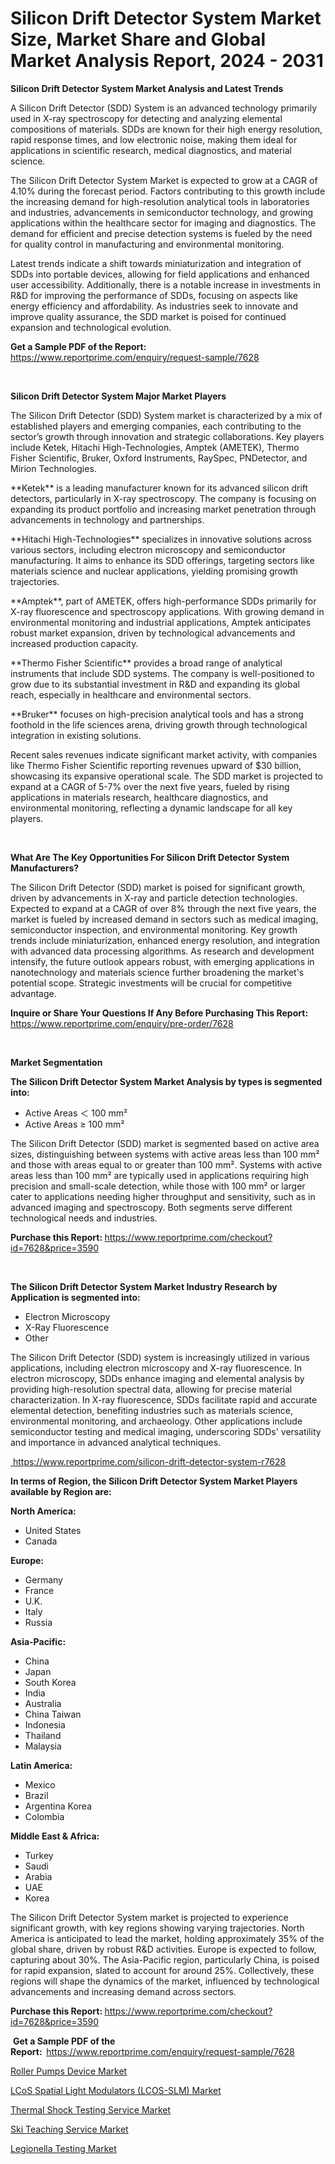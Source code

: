 <p><h1>Silicon Drift Detector System Market Size, Market Share and Global Market Analysis Report, 2024 - 2031</h1></p><p><strong>Silicon Drift Detector System Market Analysis and Latest Trends</strong></p>
<p><p>A Silicon Drift Detector (SDD) System is an advanced technology primarily used in X-ray spectroscopy for detecting and analyzing elemental compositions of materials. SDDs are known for their high energy resolution, rapid response times, and low electronic noise, making them ideal for applications in scientific research, medical diagnostics, and material science.</p><p>The Silicon Drift Detector System Market is expected to grow at a CAGR of 4.10% during the forecast period. Factors contributing to this growth include the increasing demand for high-resolution analytical tools in laboratories and industries, advancements in semiconductor technology, and growing applications within the healthcare sector for imaging and diagnostics. The demand for efficient and precise detection systems is fueled by the need for quality control in manufacturing and environmental monitoring.</p><p>Latest trends indicate a shift towards miniaturization and integration of SDDs into portable devices, allowing for field applications and enhanced user accessibility. Additionally, there is a notable increase in investments in R&D for improving the performance of SDDs, focusing on aspects like energy efficiency and affordability. As industries seek to innovate and improve quality assurance, the SDD market is poised for continued expansion and technological evolution.</p></p>
<p><strong>Get a Sample PDF of the Report:&nbsp;</strong> <a href="https://www.reportprime.com/enquiry/request-sample/7628?utm_campaign=3&utm_medium=2&utm_source=Github&utm_content=ia&utm_term=28112024&utm_id=silicon-drift-detector-system">https://www.reportprime.com/enquiry/request-sample/7628</a></p>
<p>&nbsp;</p>
<p><strong>Silicon Drift Detector System Major Market Players</strong></p>
<p><p>The Silicon Drift Detector (SDD) System market is characterized by a mix of established players and emerging companies, each contributing to the sector’s growth through innovation and strategic collaborations. Key players include Ketek, Hitachi High-Technologies, Amptek (AMETEK), Thermo Fisher Scientific, Bruker, Oxford Instruments, RaySpec, PNDetector, and Mirion Technologies.</p><p>**Ketek** is a leading manufacturer known for its advanced silicon drift detectors, particularly in X-ray spectroscopy. The company is focusing on expanding its product portfolio and increasing market penetration through advancements in technology and partnerships.</p><p>**Hitachi High-Technologies** specializes in innovative solutions across various sectors, including electron microscopy and semiconductor manufacturing. It aims to enhance its SDD offerings, targeting sectors like materials science and nuclear applications, yielding promising growth trajectories.</p><p>**Amptek**, part of AMETEK, offers high-performance SDDs primarily for X-ray fluorescence and spectroscopy applications. With growing demand in environmental monitoring and industrial applications, Amptek anticipates robust market expansion, driven by technological advancements and increased production capacity.</p><p>**Thermo Fisher Scientific** provides a broad range of analytical instruments that include SDD systems. The company is well-positioned to grow due to its substantial investment in R&D and expanding its global reach, especially in healthcare and environmental sectors.</p><p>**Bruker** focuses on high-precision analytical tools and has a strong foothold in the life sciences arena, driving growth through technological integration in existing solutions.</p><p>Recent sales revenues indicate significant market activity, with companies like Thermo Fisher Scientific reporting revenues upward of $30 billion, showcasing its expansive operational scale. The SDD market is projected to expand at a CAGR of 5-7% over the next five years, fueled by rising applications in materials research, healthcare diagnostics, and environmental monitoring, reflecting a dynamic landscape for all key players.</p></p>
<p>&nbsp;</p>
<p><strong>What Are The Key Opportunities For Silicon Drift Detector System Manufacturers?</strong></p>
<p><p>The Silicon Drift Detector (SDD) market is poised for significant growth, driven by advancements in X-ray and particle detection technologies. Expected to expand at a CAGR of over 8% through the next five years, the market is fueled by increased demand in sectors such as medical imaging, semiconductor inspection, and environmental monitoring. Key growth trends include miniaturization, enhanced energy resolution, and integration with advanced data processing algorithms. As research and development intensify, the future outlook appears robust, with emerging applications in nanotechnology and materials science further broadening the market's potential scope. Strategic investments will be crucial for competitive advantage.</p></p>
<p><strong>Inquire or Share Your Questions If Any Before Purchasing This Report:</strong> <a href="https://www.reportprime.com/enquiry/pre-order/7628?utm_campaign=3&utm_medium=2&utm_source=Github&utm_content=ia&utm_term=28112024&utm_id=silicon-drift-detector-system">https://www.reportprime.com/enquiry/pre-order/7628</a></p>
<p>&nbsp;</p>
<p><strong>Market Segmentation</strong></p>
<p><strong>The Silicon Drift Detector System Market Analysis by types is segmented into:</strong></p>
<p><ul><li>Active Areas ＜ 100 mm²</li><li>Active Areas ≥ 100 mm²</li></ul></p>
<p><p>The Silicon Drift Detector (SDD) market is segmented based on active area sizes, distinguishing between systems with active areas less than 100 mm² and those with areas equal to or greater than 100 mm². Systems with active areas less than 100 mm² are typically used in applications requiring high precision and small-scale detection, while those with 100 mm² or larger cater to applications needing higher throughput and sensitivity, such as in advanced imaging and spectroscopy. Both segments serve different technological needs and industries.</p></p>
<p><strong>Purchase this Report:&nbsp;</strong><a href="https://www.reportprime.com/checkout?id=7628&price=3590&utm_campaign=3&utm_medium=2&utm_source=Github&utm_content=ia&utm_term=28112024&utm_id=silicon-drift-detector-system">https://www.reportprime.com/checkout?id=7628&price=3590</a></p>
<p>&nbsp;</p>
<p><strong>The Silicon Drift Detector System Market Industry Research by Application is segmented into:</strong></p>
<p><ul><li>Electron Microscopy</li><li>X-Ray Fluorescence</li><li>Other</li></ul></p>
<p><p>The Silicon Drift Detector (SDD) system is increasingly utilized in various applications, including electron microscopy and X-ray fluorescence. In electron microscopy, SDDs enhance imaging and elemental analysis by providing high-resolution spectral data, allowing for precise material characterization. In X-ray fluorescence, SDDs facilitate rapid and accurate elemental detection, benefiting industries such as materials science, environmental monitoring, and archaeology. Other applications include semiconductor testing and medical imaging, underscoring SDDs' versatility and importance in advanced analytical techniques.</p></p>
<p><a href="https://www.reportprime.com/silicon-drift-detector-system-r7628?utm_campaign=3&utm_medium=2&utm_source=Github&utm_content=ia&utm_term=28112024&utm_id=silicon-drift-detector-system">&nbsp;https://www.reportprime.com/silicon-drift-detector-system-r7628</a></p>
<p><strong>In terms of Region, the Silicon Drift Detector System Market Players available by Region are:</strong></p>
<p>
    <p> <strong> North America: </strong>
        <ul>
            <li>United States</li>
            <li>Canada</li>
        </ul>
        </p> 
    <p> <strong> Europe: </strong>
        <ul>
            <li>Germany</li>
            <li>France</li>
            <li>U.K.</li>
            <li>Italy</li>
            <li>Russia</li>
        </ul>
        </p> 
    <p> <strong> Asia-Pacific: </strong>
        <ul>
            <li>China</li>
            <li>Japan</li>
            <li>South Korea</li>
            <li>India</li>
            <li>Australia</li>
            <li>China Taiwan</li>
            <li>Indonesia</li>
            <li>Thailand</li>
            <li>Malaysia</li>
        </ul>
        </p> 
    <p> <strong> Latin America: </strong>
        <ul>
            <li>Mexico</li>
            <li>Brazil</li>
            <li>Argentina Korea</li>
            <li>Colombia</li>
        </ul>
        </p> 
    <p> <strong> Middle East & Africa: </strong>
        <ul>
            <li>Turkey</li>
            <li>Saudi</li>
            <li>Arabia</li>
            <li>UAE</li>
            <li>Korea</li>
        </ul>
    </p>
    </p>
<p><p>The Silicon Drift Detector System market is projected to experience significant growth, with key regions showing varying trajectories. North America is anticipated to lead the market, holding approximately 35% of the global share, driven by robust R&D activities. Europe is expected to follow, capturing about 30%. The Asia-Pacific region, particularly China, is poised for rapid expansion, slated to account for around 25%. Collectively, these regions will shape the dynamics of the market, influenced by technological advancements and increasing demand across sectors.</p></p>
<p><strong>Purchase this Report: </strong><a href="https://www.reportprime.com/checkout?id=7628&price=3590&utm_campaign=3&utm_medium=2&utm_source=Github&utm_content=ia&utm_term=28112024&utm_id=silicon-drift-detector-system">https://www.reportprime.com/checkout?id=7628&price=3590</a></p>
<p>&nbsp;<strong>Get a Sample PDF of the Report:&nbsp;&nbsp;</strong><a href="https://www.reportprime.com/enquiry/request-sample/7628?utm_campaign=3&utm_medium=2&utm_source=Github&utm_content=ia&utm_term=28112024&utm_id=silicon-drift-detector-system">https://www.reportprime.com/enquiry/request-sample/7628</a></p>
<p><strong></strong></p>
<p><p><a href="https://github.com/mauripalmi/Market-Research-Report-List-5/blob/main/roller-pumps-device-market.md?utm_campaign=3&utm_medium=2&utm_source=Github&utm_content=ia&utm_term=28112024&utm_id=silicon-drift-detector-system">Roller Pumps Device Market</a></p><p><a href="https://github.com/gulaimolin/Market-Research-Report-List-6/blob/main/lcos-spatial-light-modulators-lcos-slm-market.md?utm_campaign=3&utm_medium=2&utm_source=Github&utm_content=ia&utm_term=28112024&utm_id=silicon-drift-detector-system">LCoS Spatial Light Modulators (LCOS-SLM) Market</a></p><p><a href="https://issuu.com/reportprime-2/docs/thermal-shock-testing-service-marke_d68342c195444b?utm_campaign=3&utm_medium=2&utm_source=Github&utm_content=ia&utm_term=28112024&utm_id=silicon-drift-detector-system">Thermal Shock Testing Service Market</a></p><p><a href="https://issuu.com/reportprime-2/docs/ski-teaching-service-market-size-20_f67dfe283fa3ac?utm_campaign=3&utm_medium=2&utm_source=Github&utm_content=ia&utm_term=28112024&utm_id=silicon-drift-detector-system">Ski Teaching Service Market</a></p><p><a href="https://www.linkedin.com/pulse/global-legionella-testing-market-future-trends-segment-mzi4c?utm_campaign=3&utm_medium=2&utm_source=Github&utm_content=ia&utm_term=28112024&utm_id=silicon-drift-detector-system">Legionella Testing Market</a></p></p>